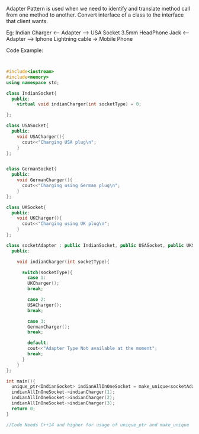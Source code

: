 Adapter Pattern is used when we need to identify and translate method call from one method to another. Convert interface of a class to the interface that client wants.

Eg:
Indian Charger <-- Adapter --> USA Socket
3.5mm HeadPhone Jack <-- Adapter --> Iphone Lightning cable -> Mobile Phone

Code Example:

```cpp


#include<iostream>
#include<memory>
using namespace std;

class IndianSocket{
  public:
    virtual void indianCharger(int socketType) = 0;

};

class USASocket{
  public:
    void USACharger(){
      cout<<"Charging USA plug\n";
    }
};


class GermanSocket{
  public:
    void GermanCharger(){
      cout<<"Charging using German plug\n";
    }
};

class UKSocket{
  public:
    void UKCharger(){
      cout<<"Charging using UK plug\n";
    }
};

class socketAdapter : public IndianSocket, public USASocket, public UKSocket, public GermanSocket{
  public:

    void indianCharger(int socketType){

      switch(socketType){
        case 1:
        UKCharger();
        break;

        case 2:
        USACharger();
        break;

        case 3:
        GermanCharger();
        break;

        default:
        cout<<"Adapter Type Not available at the moment";
        break;
      }
    }
};

int main(){
  unique_ptr<IndianSocket> indianAllInOneSocket = make_unique<socketAdapter>();
  indianAllInOneSocket->indianCharger(1);
  indianAllInOneSocket->indianCharger(2);
  indianAllInOneSocket->indianCharger(3);
  return 0;
}

//Code Needs C++14 and higher for usage of unique_ptr and make_unique 

```
